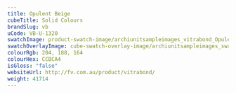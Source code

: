 ```yaml
---
title: Opulent Beige
cubeTitle: Solid Colours
brandSlug: vb
uCode: VB-U-1320
swatchImage: product-swatch-image/archiunitsampleimages_vitrabond_Opulent_Beige.jpg
swatchOverlayImage: cube-swatch-overlay-image/archiunitsampleimages_swatch-overlay_vitrabond.png
colourRgb: 204, 188, 164
colourHex: CCBCA4
isGloss: "false"
websiteUrl: http://fv.com.au/product/vitrabond/
weight: 41714
---
```

